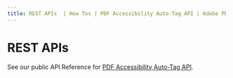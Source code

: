 ```yaml
---
title: REST APIs  | How Tos | PDF Accessibility Auto-Tag API | Adobe PDF Services
---
```

# REST APIs

See our public API Reference for [PDF Accessibility Auto-Tag API](../../../apis/#tag/Auto-Tag).
